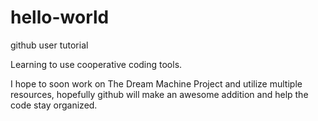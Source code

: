 # hello-world
github user tutorial


Learning to use cooperative coding tools.

I hope to soon work on The Dream Machine Project and utilize multiple resources, hopefully github will make an
awesome addition and help the code stay organized. 
